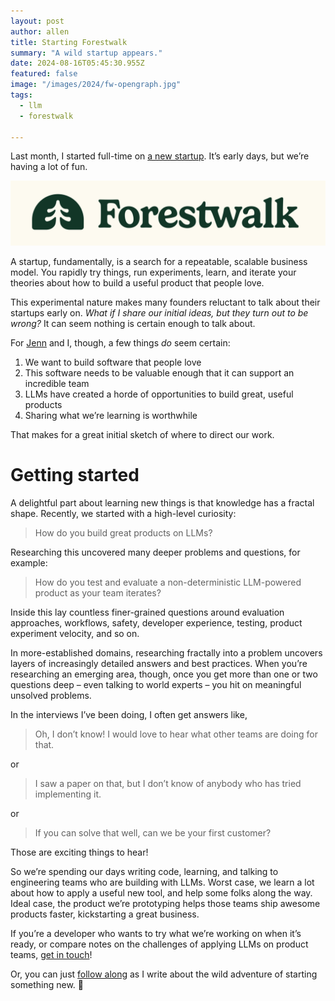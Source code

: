 ```yaml
---
layout: post
author: allen
title: Starting Forestwalk
summary: "A wild startup appears."
date: 2024-08-16T05:45:30.955Z
featured: false
image: "/images/2024/fw-opengraph.jpg"
tags:
  - llm
  - forestwalk

---
```


Last month, I started full-time on [a new startup](https://forestwalk.ai/). It’s early days, but we’re having a lot of fun.

<div class="centered">
<a href="https://forestwalk.ai/"><img src="/images/2024/forestwalk-logo.png"></a>
</div>

A startup, fundamentally, is a search for a repeatable, scalable business model. You rapidly try things, run experiments, learn, and iterate your theories about how to build a useful product that people love.

This experimental nature makes many founders reluctant to talk about their startups early on. *What if I share our initial ideas, but they turn out to be wrong?* It can seem nothing is certain enough to talk about.

For [Jenn](https://www.linkedin.com/in/jncoops/) and I, though, a few things *do* seem certain:

1. We want to build software that people love
2. This software needs to be valuable enough that it can support an incredible team
3. LLMs have created a horde of opportunities to build great, useful products
4. Sharing what we’re learning is worthwhile

That makes for a great initial sketch of where to direct our work.

# Getting started

A delightful part about learning new things is that knowledge has a fractal shape. Recently, we started with a high-level curiosity:

> How do you build great products on LLMs?

Researching this uncovered many deeper problems and questions, for example:

> How do you test and evaluate a non-deterministic LLM-powered product as your team iterates?

Inside this lay countless finer-grained questions around evaluation approaches, workflows, safety, developer experience, testing, product experiment velocity, and so on.

In more-established domains, researching fractally into a problem uncovers layers of increasingly detailed answers and best practices. When you’re researching an emerging area, though, once you get more than one or two questions deep – even talking to world experts – you hit on meaningful unsolved problems.

In the interviews I’ve been doing, I often get answers like,

> Oh, I don’t know! I would love to hear what other teams are doing for that.

or

> I saw a paper on that, but I don’t know of anybody who has tried implementing it.

or

> If you can solve that well, can we be your first customer?

Those are exciting things to hear!

So we’re spending our days writing code, learning, and talking to engineering teams who are building with LLMs. Worst case, we learn a lot about how to apply a useful new tool, and help some folks along the way. Ideal case, the product we’re prototyping helps those teams ship awesome products faster, kickstarting a great business.

If you’re a developer who wants to try what we’re working on when it’s ready, or compare notes on the challenges of applying LLMs on product teams, [get in touch](https://om5mj4keoar.typeform.com/to/m9VicSt2?typeform-source=forestwalk.ai)!

Or, you can just [follow along](/follow/) as I write about the wild adventure of starting something new. 🚀
